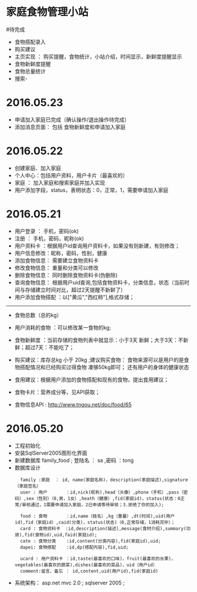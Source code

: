 ﻿# 家庭食物管理小站


#待完成
 * 食物搭配录入
 * 购买建议
 * 主页实现 ： 购买提醒，食物统计，小站介绍，时间显示，新鲜度提醒显示
 * 食物新鲜度提醒
 * 食物总量统计
 * 搜索-


# 2016.05.23
 * 申请加入家庭已完成（确认操作/退出操作待完成）
 * 添加消息页面： 包括 食物新鲜度和申请加入家庭 

# 2016.05.22
 * 创建家庭、加入家庭
 * 个人中心：包括用户资料，用户卡片（最喜欢的）
 * 家庭 ： 加入家庭和搜索家庭并加入实现
 * 用户添加字段，status，表明状态：0，正常，1，需要申请加入家庭


# 2016.05.21
 * 用户登录    ： 手机，密码(ok)
 * 注册        ： 手机，密码，昵称(ok)
 * 用户资料卡  ：根据用户id查询用户资料卡，如果没有则新建，有则修改；
 * 用户信息修改：昵称，密码，性别，健康
 * 添加食物信息： 需要建立食物资料卡
 * 修改食物信息： 重量和分类可以修改
 * 删除食物信息： 同时删除食物资料卡(伪删除)
 * 查询食物信息： 根据用户uid查询,包括食物资料卡，分类信息，状态（当前时间与存储建立时间对比，超过2天提醒不新鲜了）
 * 用户添加食物搭配 ：以["黄瓜","西红柿"],格式存储；
 ---
 * 食物总数（总的kg）
 * 用户消耗的食物 ：可以修改某一食物的kg;
 * 食物新鲜度 ：当前存储的食物列表中就显示：小于3天 新鲜；大于3天：不新鲜；超过7天：不能吃了；
 * 购买建议：库存总kg 小于 20kg ;建议购买食物：
             食物来源可以是用户的是食物搭配情况和已经购买过得食物 凑够50kg即可；
			 还有用户的身体的健康状态

 * 食用建议：根据用户添加的食物搭配和现有的食物，提出食用建议；
 * 食物卡片：营养成分等，见API获取；
 * 食物信息API : http://www.tngou.net/doc/food/65


# 2016.05.20
 * 工程初始化
 * 安装SqlServer2005图形化界面
 * 新建数据库 family_food ; 登陆名 ： sa ,密码 ：tong
 * 数据库设计
	```
	  family :家庭  ： id, name(家庭名称)，description(家庭描述),signature（家庭签名）
	  user : 用户       ：id,nick(昵称),head（头像）,phone（手机）,pass（密码）,sex（性别）（0,男，1女）,heath（健康）,fid(家庭id)，status(状态：0正常/审核通过，1需要申请加入家庭，2已申请等待审核；3.拒绝了你的加入);
	 
	  food : 食物       ：id,name（姓名）,kg（重量）,dt(时间),uid(用户id),fid（家庭id）,caid(分类)，status(状态)（0,正常存储，1消耗完毕）；
	  card : 食物资料卡  :id,description(描述),message(食材介绍),summary(功效),fid(食物id),uid,faid(家庭id);
	  cate : 食物分类    :id,content(分类内容),fid(家庭id),uid;
	  dapei: 食物搭配    :id,dp(搭配内容),fid,uid;

	  ucard : 用户资料卡 ：id,taste(最喜欢的口味)，fruit(最喜欢的水果)，vegetables(最喜欢的蔬菜),dishes(最喜欢的菜品)，uid（用户id）
	  comment:留言、备忘 ： id,content,uid(用户id),fid(家庭id)

	```
 * 系统架构： asp.net mvc 2.0 ; sqlserver 2005 ;
